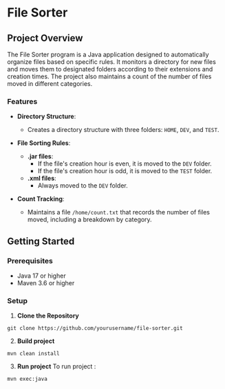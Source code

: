 # File Sorter

## Project Overview

The File Sorter program is a Java application designed to automatically organize files based on specific rules. It monitors a directory for new files and moves them to designated folders according to their extensions and creation times. The project also maintains a count of the number of files moved in different categories.

### Features

- **Directory Structure**:
    - Creates a directory structure with three folders: `HOME`, `DEV`, and `TEST`.

- **File Sorting Rules**:
    - **.jar files**:
        - If the file's creation hour is even, it is moved to the `DEV` folder.
        - If the file's creation hour is odd, it is moved to the `TEST` folder.
    - **.xml files**:
        - Always moved to the `DEV` folder.

- **Count Tracking**:
    - Maintains a file `/home/count.txt` that records the number of files moved, including a breakdown by category.

## Getting Started

### Prerequisites

- Java 17 or higher
- Maven 3.6 or higher

### Setup

1. **Clone the Repository**

  ```
  git clone https://github.com/yourusername/file-sorter.git
```
2. **Build project**
```
mvn clean install  
```
3. **Run project**
To run project : 
```
mvn exec:java
```